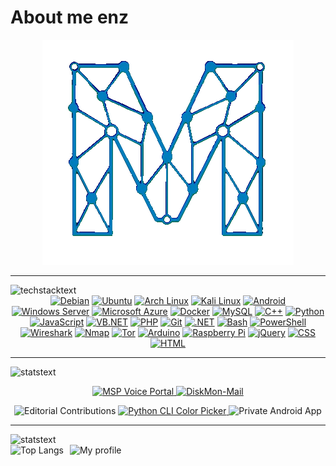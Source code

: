 <!-- Intro -->
# About me enz


<p align="center">
  <a href="https://tov.monster/" target="_blank">
    <img src="img/high-nobg.gif" alt="high" />
  </a>
</p>


---

<!-- Tech -->
<img src="https://readme-typing-svg.demolab.com?font=Fira+Code&pause=1000&width=435&lines=Technology+stack" alt="techstacktext" />

<div align="center">
      <a href="https://www.debian.org/" target="_blank"><img src="https://custom-icon-badges.demolab.com/badge/Debian-A81D33?logo=debian&logoColor=white" alt="Debian" /></a>
      <a href="https://ubuntu.com/" target="_blank"><img src="https://custom-icon-badges.demolab.com/badge/Ubuntu-E95420?logo=ubuntu&logoColor=white" alt="Ubuntu" /></a>
      <a href="https://archlinux.org/" target="_blank"><img src="https://custom-icon-badges.demolab.com/badge/Arch%20Linux-1793D1?logo=arch-linux&logoColor=white" alt="Arch Linux" /></a>
      <a href="https://www.kali.org/" target="_blank"><img src="https://custom-icon-badges.demolab.com/badge/Kali%20Linux-557C94?logo=kali-linux&logoColor=white" alt="Kali Linux" /></a>
      <a href="https://www.android.com/" target="_blank"><img src="https://custom-icon-badges.demolab.com/badge/Android-A4C639?logo=android&logoColor=white" alt="Android" /></a>
      <a href="https://www.microsoft.com/en-us/windows-server" target="_blank"><img src="https://custom-icon-badges.demolab.com/badge/Windows%20Server-0078D6?logo=microsoft&logoColor=white" alt="Windows Server" /></a>
      <a href="https://azure.microsoft.com/" target="_blank"><img src="https://custom-icon-badges.demolab.com/badge/Microsoft%20Azure-0089D6?logo=msazure&logoColor=white" alt="Microsoft Azure" /></a>
      <a href="https://www.docker.com/" target="_blank"><img src="https://custom-icon-badges.demolab.com/badge/Docker-2496ED?logo=docker&logoColor=white" alt="Docker" /></a>
      <a href="https://www.mysql.com/" target="_blank"><img src="https://custom-icon-badges.demolab.com/badge/MySQL-4479A1?logo=mysql&logoColor=white" alt="MySQL" /></a>
      <a href="https://isocpp.org/" target="_blank"><img src="https://custom-icon-badges.demolab.com/badge/C%2B%2B-00599C?logo=cpp&logoColor=white" alt="C++" /></a>
      <a href="https://www.python.org/" target="_blank"><img src="https://custom-icon-badges.demolab.com/badge/Python-3776AB?logo=python&logoColor=white" alt="Python" /></a>
      <a href="https://developer.mozilla.org/en-US/docs/Web/JavaScript" target="_blank"><img src="https://custom-icon-badges.demolab.com/badge/JavaScript-F7DF1E?logo=javascript&logoColor=black" alt="JavaScript" /></a>
      <a href="https://learn.microsoft.com/en-us/dotnet/visual-basic/" target="_blank"><img src="https://custom-icon-badges.demolab.com/badge/VB.NET-512BD4?logo=dotnet&logoColor=white" alt="VB.NET" /></a>
      <a href="https://www.php.net/" target="_blank"><img src="https://custom-icon-badges.demolab.com/badge/PHP-777BB4?logo=php&logoColor=white" alt="PHP" /></a>
      <a href="https://git-scm.com/" target="_blank"><img src="https://custom-icon-badges.demolab.com/badge/Git-F05032?logo=git&logoColor=white" alt="Git" /></a>
      <a href="https://dotnet.microsoft.com/" target="_blank"><img src="https://custom-icon-badges.demolab.com/badge/.NET-512BD4?logo=dotnet&logoColor=white" alt=".NET" /></a>
      <a href="https://www.gnu.org/software/bash/" target="_blank"><img src="https://custom-icon-badges.demolab.com/badge/Bash-4EAA25?logo=gnubash&logoColor=white" alt="Bash" /></a>
      <a href="https://learn.microsoft.com/powershell/" target="_blank"><img src="https://custom-icon-badges.demolab.com/badge/PowerShell-012456?logo=powershell&logoColor=white" alt="PowerShell" /></a>
      <a href="https://www.wireshark.org/" target="_blank"><img src="https://custom-icon-badges.demolab.com/badge/Wireshark-1679A7?logo=wireshark&logoColor=white" alt="Wireshark" /></a>
      <a href="https://nmap.org/" target="_blank"><img src="https://custom-icon-badges.demolab.com/badge/Nmap-00407A?logo=nmap&logoColor=white" alt="Nmap" /></a>
      <a href="https://www.torproject.org/" target="_blank"><img src="https://img.shields.io/badge/Tor-7E4798?logo=torproject&logoColor=white" alt="Tor" /></a>
      <a href="https://www.arduino.cc/" target="_blank"><img src="https://custom-icon-badges.demolab.com/badge/Arduino-00969C?logo=arduino&logoColor=white" alt="Arduino" /></a>
      <a href="https://www.raspberrypi.com/" target="_blank"><img src="https://custom-icon-badges.demolab.com/badge/Raspberry%20Pi-C51A4A?logo=raspberrypi&logoColor=white" alt="Raspberry Pi" /></a>
      <a href="https://jquery.com/" target="_blank"><img src="https://custom-icon-badges.demolab.com/badge/jQuery-0769AD?logo=jquery&logoColor=white" alt="jQuery" /></a>
      <a href="https://developer.mozilla.org/en-US/docs/Web/CSS" target="_blank"><img src="https://custom-icon-badges.demolab.com/badge/CSS-1572B6?logo=css3&logoColor=white" alt="CSS" /></a>
      <a href="https://developer.mozilla.org/en-US/docs/Web/HTML" target="_blank"><img src="https://custom-icon-badges.demolab.com/badge/HTML-E34F26?logo=html5&logoColor=white" alt="HTML" /></a>
</div>

---
<!-- Active -->
<img src="https://readme-typing-svg.demolab.com?font=Fira+Code&pause=1000&width=435&lines=What+I'm+working+on" alt="statstext" />
<p align="center">
  <a href="https://github.com/Monstertov/msp-voice-portal" target="_blank">
    <img src="https://github-readme-stats.vercel.app/api/pin/?username=Monstertov&repo=msp-voice-portal&title_color=35b8f2&text_color=35b8f2&icon_color=007fb9&bg_color=00000000" alt="MSP Voice Portal" />
  </a>
  <a href="https://github.com/Monstertov/diskmon-mail" target="_blank">
    <img src="https://github-readme-stats.vercel.app/api/pin/?username=Monstertov&repo=diskmon-mail&title_color=35b8f2&text_color=35b8f2&icon_color=007fb9&bg_color=00000000" alt="DiskMon-Mail" />
  </a>
</p>

<p align="center">
  <img src="https://custom-icon-badges.demolab.com/badge/Editorial%20Contributions-4c1?logo=type&logoColor=white&logoSource=feather" alt="Editorial Contributions" />
  <a href="https://github.com/Monstertov/Python-Quick-Colorpicker" target="_blank" rel="noopener">
    <img src="https://custom-icon-badges.demolab.com/badge/Python%20CLI%20Color%20Picker-007ACC?logo=terminal&logoColor=white&logoSource=feather" alt="Python CLI Color Picker" />
  </a>
  <img src="https://custom-icon-badges.demolab.com/badge/Private%20Android%20App-A4C639?logo=android&logoColor=white" alt="Private Android App" />
</p>

---
<!-- Stats -->
<img src="https://readme-typing-svg.demolab.com?font=Fira+Code&pause=1000&width=435&lines=My+stats" alt="statstext" />

<div style="display: flex; gap: 10px;">
  <img src="https://stats.tov.monster/api/top-langs/?username=monstertov&langs_count=20&title_color=35b8f2&text_color=35b8f2&icon_color=007fb9&bg_color=00000000&size_weight=0.1&count_weight=0.5&layout=compact&card_width=400&hide=Cython" alt="Top Langs" />
  <img src="https://stats.tov.monster/api?username=monstertov&include_all_commits=true&hide_rank=true&line_height=33&show_icons=true&title_color=35b8f2&text_color=35b8f2&icon_color=007fb9&bg_color=00000000" alt="My profile" />
</div>



